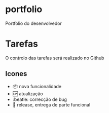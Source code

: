 # portfolio
Portfolio do desenvolvedor


# Tarefas

O controlo das tarefas será realizado no Github


## Icones

- :package: nova funcionalidade
- :up: atualização 
- :beatle: correcção de bug
- :checkered_flag: release, entrega de parte funcional
